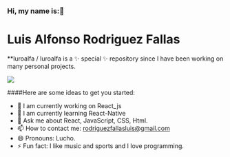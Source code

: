 ### Hi, my name is:👋
# Luis Alfonso Rodriguez Fallas

**luroalfa / luroalfa is a ✨ special ✨ repository since I have been working on many personal projects.

![](https://cdn.pixabay.com/photo/2014/12/08/16/44/keyboard-561124_1280.jpg)

####Here are some ideas to get you started:

- 🔭 I am currently working on React_js
- 🌱 I am currently learning React-Native
- 💬 Ask me about React, JavaScript, CSS, Html.
- 📫 How to contact me: rodriguezfallasluis@gmail.com
- 😄 Pronouns: Lucho.
- ⚡ Fun fact: I like music and sports and I love programming.

